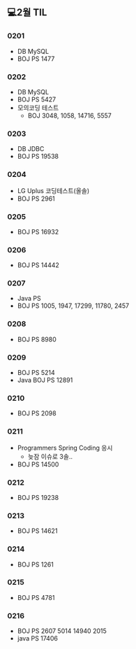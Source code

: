 ## 💻2월 TIL

### 0201
* DB MySQL
* BOJ PS 1477 

### 0202
* DB MySQL
* BOJ PS 5427
* 모의코딩 테스트
    * BOJ 3048, 1058, 14716, 5557

### 0203
* DB JDBC
* BOJ PS 19538

### 0204
* LG Uplus 코딩테스트(올솔)
* BOJ PS 2961

### 0205
* BOJ PS 16932

### 0206
* BOJ PS 14442

### 0207
* Java PS
* BOJ PS 1005, 1947, 17299, 11780, 2457

### 0208
* BOJ PS 8980

### 0209
* BOJ PS 5214
* Java BOJ PS 12891

### 0210
* BOJ PS 2098

### 0211
* Programmers Spring Coding 응시
    * 늦잠 이슈로 3솔..
* BOJ PS 14500

### 0212
* BOJ PS 19238

### 0213
* BOJ PS 14621

### 0214
* BOJ PS 1261

### 0215
* BOJ PS 4781

### 0216
* BOJ PS 2607 5014 14940 2015
* java PS 17406